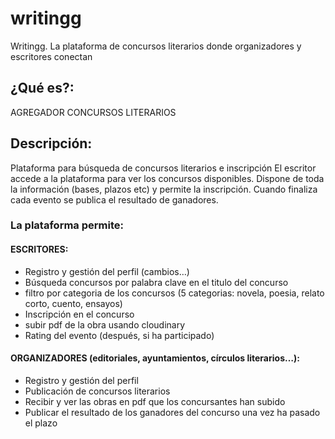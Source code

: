 # writingg
Writingg. La plataforma de concursos literarios donde organizadores y escritores conectan

## ¿Qué es?:
AGREGADOR CONCURSOS LITERARIOS

## Descripción:
Plataforma para búsqueda de concursos literarios e inscripción
El escritor accede a la plataforma para ver los concursos disponibles. Dispone de toda la información (bases, plazos etc) y permite la inscripción. 
Cuando finaliza cada evento se publica el resultado de ganadores.

### La plataforma permite:

#### ESCRITORES:
- Registro y gestión del perfil (cambios…)
- Búsqueda concursos por palabra clave en el titulo del concurso  
- filtro por categoria de los concursos (5 categorias: novela, poesia, relato corto, cuento, ensayos)
- Inscripción en el concurso
- subir pdf de la obra usando cloudinary
- Rating del evento (después, si ha participado)

#### ORGANIZADORES (editoriales, ayuntamientos, círculos literarios…):
- Registro y gestión del perfil
- Publicación de concursos literarios
- Recibir y ver las obras en pdf que los concursantes han subido
- Publicar el resultado de los ganadores del concurso una vez ha pasado el plazo

